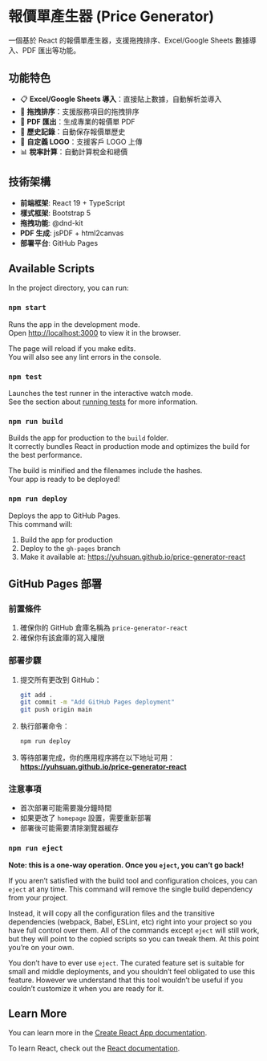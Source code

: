 # 報價單產生器 (Price Generator)

一個基於 React 的報價單產生器，支援拖拽排序、Excel/Google Sheets 數據導入、PDF 匯出等功能。

## 功能特色

- 📋 **Excel/Google Sheets 導入**：直接貼上數據，自動解析並導入
- 🎯 **拖拽排序**：支援服務項目的拖拽排序
- 📄 **PDF 匯出**：生成專業的報價單 PDF
- 💾 **歷史記錄**：自動保存報價單歷史
- 🎨 **自定義 LOGO**：支援客戶 LOGO 上傳
- 📊 **稅率計算**：自動計算稅金和總價

## 技術架構

- **前端框架**: React 19 + TypeScript
- **樣式框架**: Bootstrap 5
- **拖拽功能**: @dnd-kit
- **PDF 生成**: jsPDF + html2canvas
- **部署平台**: GitHub Pages

## Available Scripts

In the project directory, you can run:

### `npm start`

Runs the app in the development mode.\
Open [http://localhost:3000](http://localhost:3000) to view it in the browser.

The page will reload if you make edits.\
You will also see any lint errors in the console.

### `npm test`

Launches the test runner in the interactive watch mode.\
See the section about [running tests](https://facebook.github.io/create-react-app/docs/running-tests) for more information.

### `npm run build`

Builds the app for production to the `build` folder.\
It correctly bundles React in production mode and optimizes the build for the best performance.

The build is minified and the filenames include the hashes.\
Your app is ready to be deployed!

### `npm run deploy`

Deploys the app to GitHub Pages.\
This command will:
1. Build the app for production
2. Deploy to the `gh-pages` branch
3. Make it available at: https://yuhsuan.github.io/price-generator-react

## GitHub Pages 部署

### 前置條件
1. 確保你的 GitHub 倉庫名稱為 `price-generator-react`
2. 確保你有該倉庫的寫入權限

### 部署步驟
1. 提交所有更改到 GitHub：
   ```bash
   git add .
   git commit -m "Add GitHub Pages deployment"
   git push origin main
   ```

2. 執行部署命令：
   ```bash
   npm run deploy
   ```

3. 等待部署完成，你的應用程序將在以下地址可用：
   **https://yuhsuan.github.io/price-generator-react**

### 注意事項
- 首次部署可能需要幾分鐘時間
- 如果更改了 `homepage` 設置，需要重新部署
- 部署後可能需要清除瀏覽器緩存

### `npm run eject`

**Note: this is a one-way operation. Once you `eject`, you can’t go back!**

If you aren’t satisfied with the build tool and configuration choices, you can `eject` at any time. This command will remove the single build dependency from your project.

Instead, it will copy all the configuration files and the transitive dependencies (webpack, Babel, ESLint, etc) right into your project so you have full control over them. All of the commands except `eject` will still work, but they will point to the copied scripts so you can tweak them. At this point you’re on your own.

You don’t have to ever use `eject`. The curated feature set is suitable for small and middle deployments, and you shouldn’t feel obligated to use this feature. However we understand that this tool wouldn’t be useful if you couldn’t customize it when you are ready for it.

## Learn More

You can learn more in the [Create React App documentation](https://facebook.github.io/create-react-app/docs/getting-started).

To learn React, check out the [React documentation](https://reactjs.org/).
